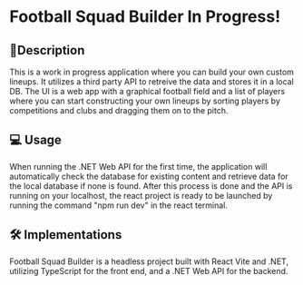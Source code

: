 # Football Squad Builder In Progress!

## 📃Description
This is a work in progress application where you can build your own custom lineups. It utilizes a third party API to retreive the data and stores it in a local DB. The UI is a web app with a graphical football field and a list of
players where you can start constructing your own lineups by sorting players by competitions and clubs and dragging them on to the pitch.


## :computer: Usage
When running the .NET Web API for the first time, the application will automatically check the database for existing content and retrieve data for the local database if none is found.
After this process is done and the API is running on your localhost, the react project is ready to be launched by running the command "npm run dev" in the react terminal.


## 🛠️ Implementations
Football Squad Builder is a headless project built with React Vite and .NET, utilizing TypeScript for the front end, and a .NET Web API for the backend.
